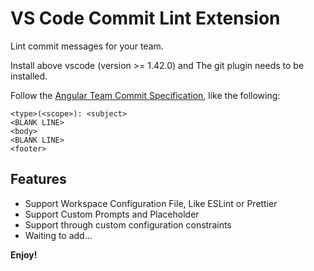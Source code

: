 # VS Code Commit Lint Extension

Lint commit messages for your team.

Install above vscode (version >= 1.42.0) and The git plugin needs to be installed.

Follow the [Angular Team Commit Specification](https://github.com/angular/angular.js/blob/master/DEVELOPERS.md#-git-commit-guidelines), like the following:

```shell
<type>(<scope>): <subject>
<BLANK LINE>
<body>
<BLANK LINE>
<footer>
```

## Features

+ Support Workspace Configuration File, Like ESLint or Prettier
+ Support Custom Prompts and Placeholder
+ Support through custom configuration constraints
+ Waiting to add...


**Enjoy!**
